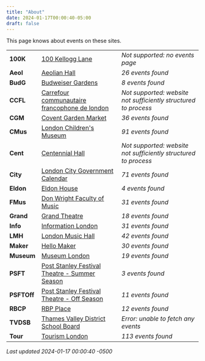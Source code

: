 ```yaml
---
title: "About"
date: 2024-01-17T00:00:40-05:00
draft: false
---
```


This page knows about events on these sites.

|   |       | |
|:--------------|:------|:--|
| **100K** | [100 Kellogg Lane]() | *Not supported: no events page*
| **Aeol** | [Aeolian Hall](https://aeolianhall.ca/events/) | *26 events found*
| **BudG** | [Budweiser Gardens](https://www.budweisergardens.com/events) | *8 events found*
| **CCFL** | [Carrefour communautaire francophone de london]() | *Not supported: website not sufficiently structured to process*
| **CGM** | [Covent Garden Market](https://coventmarket.com/events/) | *36 events found*
| **CMus** | [London Children's Museum](https://www.londonchildrensmuseum.ca/events) | *91 events found*
| **Cent** | [Centennial Hall]() | *Not supported: website not sufficiently structured to process*
| **City** | [London City Government Calendar](https://london.ca/government/calendar) | *71 events found*
| **Eldon** | [Eldon House](https://eldonhouse.ca/events/) | *4 events found*
| **FMus** | [Don Wright Faculty of Music](http://www.events.westernu.ca/events/music/) | *31 events found*
| **Grand** | [Grand Theatre](https://www.grandtheatre.com/events) | *18 events found*
| **Info** | [Information London](https://www.informationlondon.ca/Event/List) | *31 events found*
| **LMH** | [London Music Hall](http://londonmusichall.com/upcoming-events/) | *42 events found*
| **Maker** | [Hello Maker](https://www.hellomaker.ca/events) | *30 events found*
| **Museum** | [Museum London](https://museumlondon.ca/programs-events) | *19 events found*
| **PSFT** | [Post Stanley Festival Theatre - Summer Season](https://psft.ca/schedule/summer-season/) | *3 events found*
| **PSFTOff** | [Post Stanley Festival Theatre - Off Season](https://psft.ca/schedule/off-season-events/) | *11 events found*
| **RBCP** | [RBP Place](https://www.rbcplacelondon.com/events) | *12 events found*
| **TVDSB** | [Thames Valley District School Board](https://calendar.tvdsb.ca/) | *Error: unable to fetch any events*
| **Tour** | [Tourism London](https://www.londontourism.ca/events/all-events) | *113 events found*

_Last updated 2024-01-17 00:00:40 -0500_
